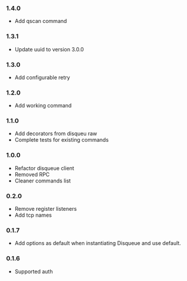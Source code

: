 ### 1.4.0
* Add qscan command

### 1.3.1
* Update uuid to version 3.0.0

### 1.3.0
* Add configurable retry

### 1.2.0
* Add working command

### 1.1.0
* Add decorators from disqueu raw
* Complete tests for existing commands

### 1.0.0
* Refactor disqueue client
* Removed RPC
* Cleaner commands list

### 0.2.0
* Remove register listeners
* Add tcp names

### 0.1.7
* Add options as default when instantiating Disqueue and use default.

### 0.1.6
* Supported auth
